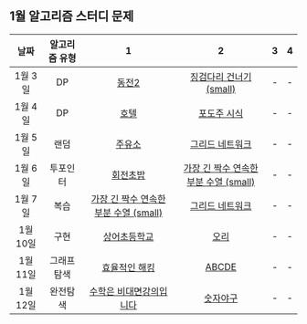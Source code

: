 ## 1월 알고리즘 스터디 문제

|  날짜    | 알고리즘 유형 |                       1                            |                                2                                 |  3  |  4  |
| :-----:  | :-----------: | :------------------------------------------------: |  :--------------------------------------------------------------: | :-: | :-: |
| 1월 3일  |      DP       |  [동전2](https://www.acmicpc.net/problem/2294)     | [징검다리 건너기 (small)](https://www.acmicpc.net/problem/22869) |  -  |  -  |
| 1월 4일  |      DP       |  [호텔](https://www.acmicpc.net/problem/1106)      |       [포도주 시식](https://www.acmicpc.net/problem/2156)        |  -  |  -  |
| 1월 5일  |     랜덤      |  [주유소](https://www.acmicpc.net/problem/13305)   |      [그리드 네트워크](https://www.acmicpc.net/problem/18769)     |  -  |  -  |
| 1월 6일  |    투포인터   |  [회전초밥](https://www.acmicpc.net/problem/15691) |   [가장 긴 짝수 연속한 부분 수열 (small)](https://www.acmicpc.net/problem/15691) |  -  |  -  |
| 1월 7일  |     복습      |  [가장 긴 짝수 연속한 부분 수열 (small)](https://www.acmicpc.net/problem/15691) | [그리드 네트워크](https://www.acmicpc.net/problem/18769)|  -  |  -  |
| 1월 10일 |     구현      |  [상어초등학교](https://www.acmicpc.net/problem/21608) |   [오리](https://www.acmicpc.net/problem/12933)               |  -  |   - |
| 1월 11일 |  그래프탐색   |  [효율적인 해킹](https://www.acmicpc.net/problem/1325) |   [ABCDE](https://www.acmicpc.net/problem/13023)              |  -  |   - |
| 1월 12일 |   완전탐색    | [수학은 비대면강의입니다](https://www.acmicpc.net/problem/19532) | [숫자야구](https://www.acmicpc.net/problem/2503)     |  -  |  -  | 
